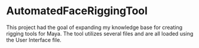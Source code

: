 # AutomatedFaceRiggingTool
This project had the goal of expanding my knowledge base for creating rigging tools for Maya. 
The tool utilizes several files and are all loaded using the User Interface file. 

